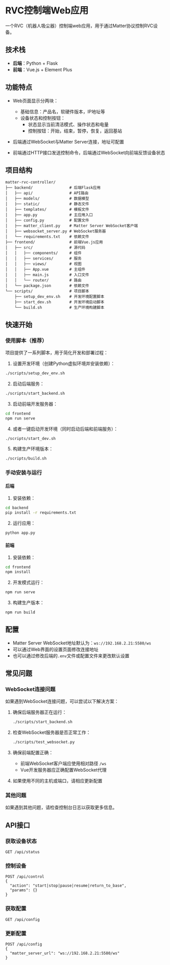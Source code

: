 # RVC控制端Web应用

一个RVC（机器人吸尘器）控制端web应用，用于通过Matter协议控制RVC设备。

## 技术栈

- **后端**：Python + Flask
- **前端**：Vue.js + Element Plus

## 功能特点

- Web页面显示分两块：
  - 基础信息：产品名，软硬件版本，IP地址等
  - 设备状态和控制按钮：
    - 状态显示当前清洁模式、操作状态和电量
    - 控制按钮：开始，结束，暂停，恢复，返回基站

- 后端通过WebSocket与Matter Server连接，地址可配置
- 前端通过HTTP接口发送控制命令，后端通过WebSocket向前端反馈设备状态

## 项目结构

```
matter-rvc-controller/
├── backend/                # 后端Flask应用
│   ├── api/                # API路由
│   ├── models/             # 数据模型
│   ├── static/             # 静态文件
│   ├── templates/          # 模板文件
│   ├── app.py              # 主应用入口
│   ├── config.py           # 配置文件
│   ├── matter_client.py    # Matter Server WebSocket客户端
│   ├── websocket_server.py # WebSocket服务器
│   └── requirements.txt    # 依赖文件
├── frontend/               # 前端Vue.js应用
│   ├── src/                # 源代码
│   │   ├── components/     # 组件
│   │   ├── services/       # 服务
│   │   ├── views/          # 视图
│   │   ├── App.vue         # 主组件
│   │   ├── main.js         # 入口文件
│   │   └── router/         # 路由
│   └── package.json        # 依赖文件
└── scripts/                # 项目脚本
    ├── setup_dev_env.sh    # 开发环境配置脚本
    ├── start_dev.sh        # 开发环境启动脚本
    └── build.sh            # 生产环境构建脚本
```

## 快速开始

### 使用脚本（推荐）

项目提供了一系列脚本，用于简化开发和部署过程：

1. 设置开发环境（创建Python虚拟环境并安装依赖）：

```bash
./scripts/setup_dev_env.sh
```

2. 启动后端服务：

```bash
./scripts/start_backend.sh
```

3. 启动前端开发服务器：

```bash
cd frontend
npm run serve
```

4. 或者一键启动开发环境（同时启动后端和前端服务）：

```bash
./scripts/start_dev.sh
```

5. 构建生产环境版本：

```bash
./scripts/build.sh
```

### 手动安装与运行

#### 后端

1. 安装依赖：

```bash
cd backend
pip install -r requirements.txt
```

2. 运行应用：

```bash
python app.py
```

#### 前端

1. 安装依赖：

```bash
cd frontend
npm install
```

2. 开发模式运行：

```bash
npm run serve
```

3. 构建生产版本：

```bash
npm run build
```

## 配置

- Matter Server WebSocket地址默认为：`ws://192.168.2.21:5580/ws`
- 可以通过Web界面的设置页面修改连接地址
- 也可以通过修改后端的`.env`文件或配置文件来更改默认设置

## 常见问题

### WebSocket连接问题

如果遇到WebSocket连接问题，可以尝试以下解决方案：

1. 确保后端服务器正在运行：
   ```bash
   ./scripts/start_backend.sh
   ```

2. 检查WebSocket服务器是否正常工作：
   ```bash
   ./scripts/test_websocket.py
   ```

3. 确保前端配置正确：
   - 前端WebSocket客户端应使用相对路径 `/ws`
   - Vue开发服务器应正确配置WebSocket代理

4. 如果使用不同的主机或端口，请相应更新配置

### 其他问题

如果遇到其他问题，请检查控制台日志以获取更多信息。

## API接口

### 获取设备状态

```
GET /api/status
```

### 控制设备

```
POST /api/control
{
  "action": "start|stop|pause|resume|return_to_base",
  "params": {}
}
```

### 获取配置

```
GET /api/config
```

### 更新配置

```
POST /api/config
{
  "matter_server_url": "ws://192.168.2.21:5580/ws"
}
```